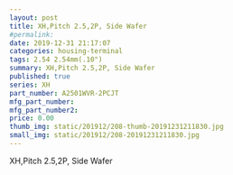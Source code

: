 ```yaml
---
layout: post
title: XH,Pitch 2.5,2P, Side Wafer
#permalink: 
date: 2019-12-31 21:17:07
categories: housing-terminal
tags: 2.54 2.54mm(.10")
summary: XH,Pitch 2.5,2P, Side Wafer
published: true 
series: XH
part_number: A2501WVR-2PCJT
mfg_part_number: 
mfg_part_number2: 
price: 0.00
thumb_img: static/201912/208-thumb-20191231211830.jpg
small_img: static/201912/208-20191231211830.jpg
---
```



XH,Pitch 2.5,2P, Side Wafer